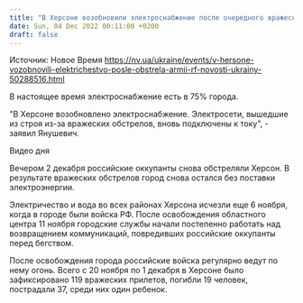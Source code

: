 ```yaml
---
title: "В Херсоне возобновили электроснабжение после очередного вражеского обстрела"
date: Sun, 04 Dec 2022 00:11:00 +0200
draft: false
---
```

Источник: Новое Время https://nv.ua/ukraine/events/v-hersone-vozobnovili-elektrichestvo-posle-obstrela-armii-rf-novosti-ukrainy-50288516.html


В настоящее время электроснабжение есть в 75% города.

"В Херсоне возобновлено электроснабжение. Электросети, вышедшие из строя из-за вражеских обстрелов, вновь подключены к току", - заявил Янушевич.

 Видео дня   

Вечером 2 декабря российские оккупанты снова обстреляли Херсон. В результате вражеских обстрелов город снова остался без поставки электроэнергии.

Электричество и вода во всех районах Херсона исчезли еще 6 ноября, когда в городе были войска РФ. После освобождения областного центра 11 ноября городские службы начали постепенно работать над возвращением коммуникаций, повредивших российские оккупанты перед бегством.

После освобождения города российские войска регулярно ведут по нему огонь. Всего с 20 ноября по 1 декабря в Херсоне было зафиксировано 119 вражеских прилетов, погибли 19 человек, пострадали 37, среди них один ребенок.
